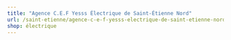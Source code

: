 ```yaml
---
title: "Agence C.E.F Yesss Électrique de Saint-Étienne Nord"
url: /saint-etienne/agence-c-e-f-yesss-electrique-de-saint-etienne-nord/
shop: électrique
---
```

